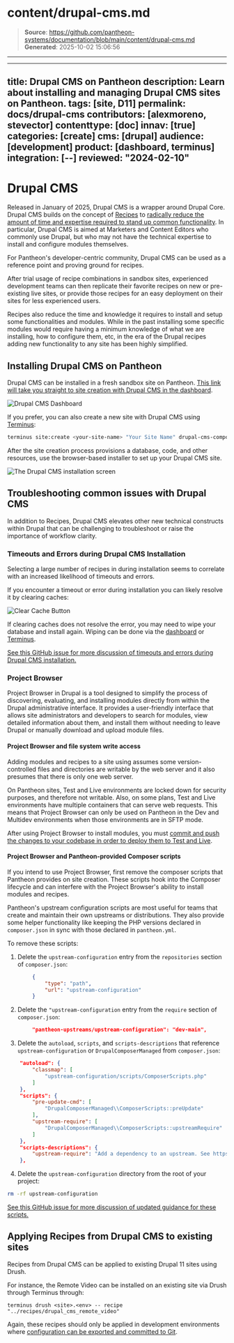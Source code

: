 # content/drupal-cms.md

> **Source**: https://github.com/pantheon-systems/documentation/blob/main/content/drupal-cms.md
> **Generated**: 2025-10-02 15:06:56

---

---
title: Drupal CMS on Pantheon
description: Learn about installing and managing Drupal CMS sites on Pantheon.
tags: [site, D11]
permalink: docs/drupal-cms
contributors: [alexmoreno, stevector]
contenttype: [doc]
innav: [true]
categories: [create]
cms: [drupal]
audience: [development]
product: [dashboard, terminus]
integration: [--]
reviewed: "2024-02-10"
---

# Drupal CMS

Released in January of 2025, Drupal CMS is a wrapper around Drupal Core.
Drupal CMS builds on the concept of [Recipes](https://www.drupal.org/docs/extending-drupal/drupal-recipes) to [radically reduce the amount of time and expertise required to stand up common functionality](https://pantheon.io/blog/drupal-cms-innovations).
In particular, Drupal CMS is aimed at Marketers and Content Editors who commonly use Drupal, but who may not have the technical expertise to install and configure modules themselves.

For Pantheon's developer-centric community, Drupal CMS can be used as a reference point and proving ground for recipes.

After trial usage of recipe combinations in sandbox sites, experienced development teams can then replicate their favorite recipes on new or pre-existing live sites, or provide those recipes for an easy deployment on their sites for less experienced users.

Recipes also reduce the time and knowledge it requires to install and setup some functionalities and modules. While in the past installing some specific modules would require having a minimum knowledge of what we are installing, how to configure them, etc, in the era of the Drupal recipes adding new functionality to any site has been highly simplified. 

## Installing Drupal CMS on Pantheon

Drupal CMS can be installed in a fresh sandbox site on Pantheon.
[This link will take you straight to site creation with Drupal CMS in the dashboard](https://dashboard.pantheon.io/sites/create?upstream_id=462d08e2-3322-48a1-b150-f12a075eaabe).

![Drupal CMS Dashboard](../images/drupalcms/deploying-drupalcms-dashboard.png)

If you prefer, you can also create a new site with Drupal CMS using [Terminus](/terminus):

```bash
terminus site:create <your-site-name> "Your Site Name" drupal-cms-composer-managed --org=<your-optional-org-id>
```

After the site creation process provisions a database, code, and other resources, use the browser-based installer to set up your Drupal CMS site.

![The Drupal CMS installation screen](../images/drupalcms/configure-drupalcms.png)

## Troubleshooting common issues with Drupal CMS

In addition to Recipes, Drupal CMS elevates other new technical constructs within Drupal that can be challenging to troubleshoot or raise the importance of workflow clarity.

### Timeouts and Errors during Drupal CMS Installation

Selecting a large number of recipes in during installation seems to correlate with an increased likelihood of timeouts and errors.

If you encounter a timeout or error during installation you can likely resolve it by clearing caches:

  ![Clear Cache Button](../images/clear-cache-button.png)

If clearing caches does not resolve the error, you may need to wipe your database and install again. Wiping can be done via the [dashboard](/site-dashboard) or [Terminus](/terminus/commands/env-wipe).

[See this GitHub issue for more discussion of timeouts and errors during Drupal CMS installation.](https://github.com/pantheon-upstreams/drupal-cms-composer-managed/issues/1)

### Project Browser

Project Browser in Drupal is a tool designed to simplify the process of discovering, evaluating, and installing modules directly from within the Drupal administrative interface. It provides a user-friendly interface that allows site administrators and developers to search for modules, view detailed information about them, and install them without needing to leave Drupal or manually download and upload module files.

#### Project Browser and file system write access

Adding modules and recipes to a site using assumes some version-controlled files and directories are writable by the web server and it also presumes that there is only one web server.

On Pantheon sites, Test and Live environments are locked down for security purposes, and therefore not writable.
Also, on some plans, Test and Live environments have multiple containers that can serve web requests.
This means that Project Browser can only be used on Pantheon in the Dev and Multidev environments when those environments are in SFTP mode.

After using Project Browser to install modules, you must [commit and push the changes to your codebase in order to deploy them to Test and Live](/drupal-configuration-management).

#### Project Browser and Pantheon-provided Composer scripts

If you intend to use Project Browser, first remove the composer scripts that Pantheon provides on site creation. These scripts hook into the Composer lifecycle and can interfere with the Project Browser's ability to install modules and recipes.

Pantheon's upstream configuration scripts are most useful for teams that create and maintain their own upstreams or distributions.
They also provide some helper functionality like keeping the PHP versions declared in `composer.json` in sync with those declared in `pantheon.yml`.

To remove these scripts:

1. Delete the `upstream-configuration` entry from the `repositories` section of `composer.json`:

```json
        {
            "type": "path",
            "url": "upstream-configuration"
        }
```

2. Delete the `"upstream-configuration` entry from the `require` section of `composer.json`:


```json
        "pantheon-upstreams/upstream-configuration": "dev-main",
```

3. Delete the `autoload`, `scripts`, and `scripts-descriptions` that reference `upstream-configuration` or `DrupalComposerManaged` from `composer.json`:

```json
    "autoload": {
        "classmap": [
            "upstream-configuration/scripts/ComposerScripts.php"
        ]
    },
    "scripts": {
        "pre-update-cmd": [
            "DrupalComposerManaged\\ComposerScripts::preUpdate"
        ],
        "upstream-require": [
            "DrupalComposerManaged\\ComposerScripts::upstreamRequire"
        ]
    },
    "scripts-descriptions": {
        "upstream-require": "Add a dependency to an upstream. See https://pantheon.io/docs/create-custom-upstream for information on creating custom upstreams."
    },
```

4. Delete the `upstream-configuration` directory from the root of your project:

```bash
rm -rf upstream-configuration
```

[See this GitHub issue for more discussion of updated guidance for these scripts.](https://github.com/pantheon-systems/documentation/issues/9420)

## Applying Recipes from Drupal CMS to existing sites

Recipes from Drupal CMS can be applied to existing Drupal 11 sites using Drush.

For instance, the Remote Video can be installed on an existing site via Drush through Terminus through:

```
terminus drush <site>.<env> -- recipe "../recipes/drupal_cms_remote_video"
```

Again, these recipes should only be applied in development environments where [configuration can be exported and committed to Git](/drupal-configuration-management).

